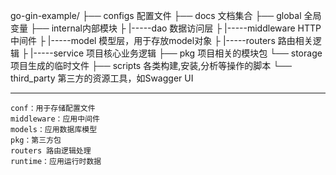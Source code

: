 go-gin-example/
├── configs 配置文件
├── docs    文档集合
├── global  全局变量
├── internal内部模块
├       |-----dao   数据访问层
├       |-----middleware    HTTP中间件
├       |-----model 模型层，用于存放model对象
├       |-----routers   路由相关逻辑
├       |-----service   项目核心业务逻辑
├── pkg 项目相关的模块包
└── storage 项目生成的临时文件
├── scripts 各类构建,安装,分析等操作的脚本
└── third_party 第三方的资源工具，如Swagger UI

 --- 

    conf：用于存储配置文件
    middleware：应用中间件
    models：应用数据库模型
    pkg：第三方包
    routers 路由逻辑处理
    runtime：应用运行时数据
